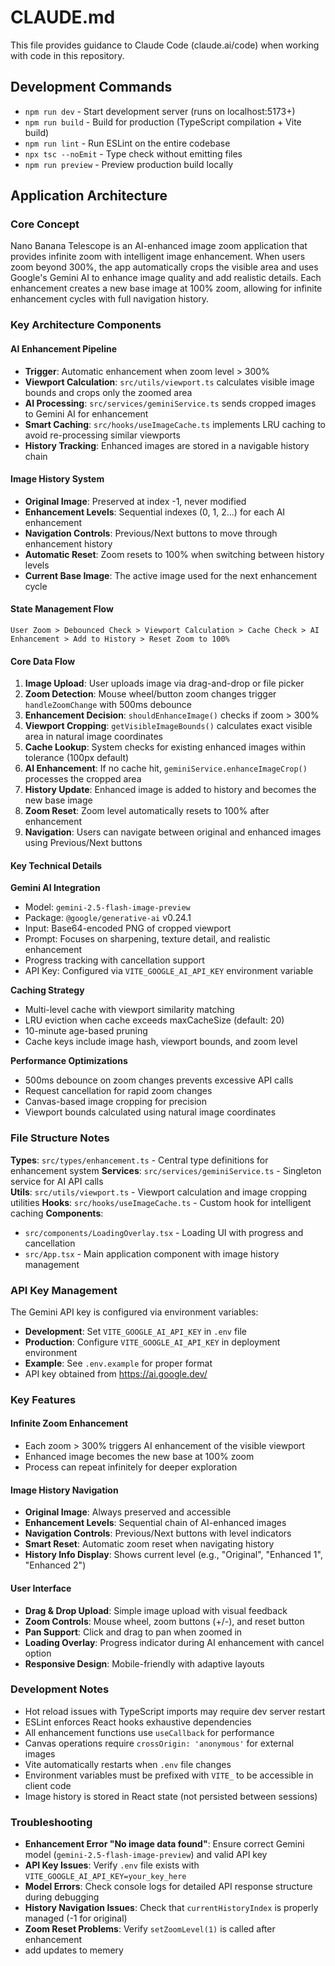 # CLAUDE.md

This file provides guidance to Claude Code (claude.ai/code) when working with code in this repository.

## Development Commands

- `npm run dev` - Start development server (runs on localhost:5173+)
- `npm run build` - Build for production (TypeScript compilation + Vite build)
- `npm run lint` - Run ESLint on the entire codebase
- `npx tsc --noEmit` - Type check without emitting files
- `npm run preview` - Preview production build locally

## Application Architecture

### Core Concept
Nano Banana Telescope is an AI-enhanced image zoom application that provides infinite zoom with intelligent image enhancement. When users zoom beyond 300%, the app automatically crops the visible area and uses Google's Gemini AI to enhance image quality and add realistic details. Each enhancement creates a new base image at 100% zoom, allowing for infinite enhancement cycles with full navigation history.

### Key Architecture Components

#### AI Enhancement Pipeline
- **Trigger**: Automatic enhancement when zoom level > 300%
- **Viewport Calculation**: `src/utils/viewport.ts` calculates visible image bounds and crops only the zoomed area
- **AI Processing**: `src/services/geminiService.ts` sends cropped images to Gemini AI for enhancement
- **Smart Caching**: `src/hooks/useImageCache.ts` implements LRU caching to avoid re-processing similar viewports
- **History Tracking**: Enhanced images are stored in a navigable history chain

#### Image History System
- **Original Image**: Preserved at index -1, never modified
- **Enhancement Levels**: Sequential indexes (0, 1, 2...) for each AI enhancement
- **Navigation Controls**: Previous/Next buttons to move through enhancement history
- **Automatic Reset**: Zoom resets to 100% when switching between history levels
- **Current Base Image**: The active image used for the next enhancement cycle

#### State Management Flow
```
User Zoom > Debounced Check > Viewport Calculation > Cache Check > AI Enhancement > Add to History > Reset Zoom to 100%
```

#### Core Data Flow
1. **Image Upload**: User uploads image via drag-and-drop or file picker
2. **Zoom Detection**: Mouse wheel/button zoom changes trigger `handleZoomChange` with 500ms debounce
3. **Enhancement Decision**: `shouldEnhanceImage()` checks if zoom > 300%
4. **Viewport Cropping**: `getVisibleImageBounds()` calculates exact visible area in natural image coordinates
5. **Cache Lookup**: System checks for existing enhanced images within tolerance (100px default)
6. **AI Enhancement**: If no cache hit, `geminiService.enhanceImageCrop()` processes the cropped area
7. **History Update**: Enhanced image is added to history and becomes the new base image
8. **Zoom Reset**: Zoom level automatically resets to 100% after enhancement
9. **Navigation**: Users can navigate between original and enhanced images using Previous/Next buttons

#### Key Technical Details

**Gemini AI Integration**
- Model: `gemini-2.5-flash-image-preview` 
- Package: `@google/generative-ai` v0.24.1
- Input: Base64-encoded PNG of cropped viewport
- Prompt: Focuses on sharpening, texture detail, and realistic enhancement
- Progress tracking with cancellation support
- API Key: Configured via `VITE_GOOGLE_AI_API_KEY` environment variable

**Caching Strategy**
- Multi-level cache with viewport similarity matching
- LRU eviction when cache exceeds maxCacheSize (default: 20)
- 10-minute age-based pruning
- Cache keys include image hash, viewport bounds, and zoom level

**Performance Optimizations**
- 500ms debounce on zoom changes prevents excessive API calls  
- Request cancellation for rapid zoom changes
- Canvas-based image cropping for precision
- Viewport bounds calculated using natural image coordinates

### File Structure Notes

**Types**: `src/types/enhancement.ts` - Central type definitions for enhancement system
**Services**: `src/services/geminiService.ts` - Singleton service for AI API calls  
**Utils**: `src/utils/viewport.ts` - Viewport calculation and image cropping utilities
**Hooks**: `src/hooks/useImageCache.ts` - Custom hook for intelligent caching
**Components**: 
- `src/components/LoadingOverlay.tsx` - Loading UI with progress and cancellation
- `src/App.tsx` - Main application component with image history management

### API Key Management
The Gemini API key is configured via environment variables:
- **Development**: Set `VITE_GOOGLE_AI_API_KEY` in `.env` file
- **Production**: Configure `VITE_GOOGLE_AI_API_KEY` in deployment environment
- **Example**: See `.env.example` for proper format
- API key obtained from https://ai.google.dev/

### Key Features

#### Infinite Zoom Enhancement
- Each zoom > 300% triggers AI enhancement of the visible viewport
- Enhanced image becomes the new base at 100% zoom
- Process can repeat infinitely for deeper exploration

#### Image History Navigation
- **Original Image**: Always preserved and accessible
- **Enhancement Levels**: Sequential chain of AI-enhanced images
- **Navigation Controls**: Previous/Next buttons with level indicators
- **Smart Reset**: Automatic zoom reset when navigating history
- **History Info Display**: Shows current level (e.g., "Original", "Enhanced 1", "Enhanced 2")

#### User Interface
- **Drag & Drop Upload**: Simple image upload with visual feedback
- **Zoom Controls**: Mouse wheel, zoom buttons (+/-), and reset button
- **Pan Support**: Click and drag to pan when zoomed in
- **Loading Overlay**: Progress indicator during AI enhancement with cancel option
- **Responsive Design**: Mobile-friendly with adaptive layouts

### Development Notes
- Hot reload issues with TypeScript imports may require dev server restart
- ESLint enforces React hooks exhaustive dependencies
- All enhancement functions use `useCallback` for performance
- Canvas operations require `crossOrigin: 'anonymous'` for external images
- Vite automatically restarts when `.env` file changes
- Environment variables must be prefixed with `VITE_` to be accessible in client code
- Image history is stored in React state (not persisted between sessions)

### Troubleshooting
- **Enhancement Error "No image data found"**: Ensure correct Gemini model (`gemini-2.5-flash-image-preview`) and valid API key
- **API Key Issues**: Verify `.env` file exists with `VITE_GOOGLE_AI_API_KEY=your_key_here`
- **Model Errors**: Check console logs for detailed API response structure during debugging
- **History Navigation Issues**: Check that `currentHistoryIndex` is properly managed (-1 for original)
- **Zoom Reset Problems**: Verify `setZoomLevel(1)` is called after enhancement
- add updates to memery